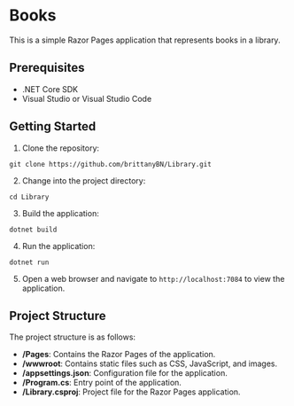 # Books

This is a simple Razor Pages application that represents books in a library.

## Prerequisites

- .NET Core SDK
- Visual Studio or Visual Studio Code

## Getting Started

1. Clone the repository:

```
git clone https://github.com/brittanyBN/Library.git
```

2. Change into the project directory:

```
cd Library
```

3. Build the application:

```
dotnet build
```

4. Run the application:

```
dotnet run
```

5. Open a web browser and navigate to `http://localhost:7084` to view the application.

## Project Structure

The project structure is as follows:

- **/Pages**: Contains the Razor Pages of the application.
- **/wwwroot**: Contains static files such as CSS, JavaScript, and images.
- **/appsettings.json**: Configuration file for the application.
- **/Program.cs**: Entry point of the application.
- **/Library.csproj**: Project file for the Razor Pages application.
